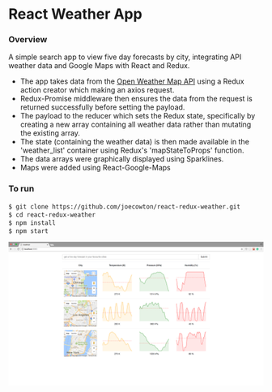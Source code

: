 # React Weather App

### Overview

A simple search app to view five day forecasts by city, integrating API weather data and Google Maps with React and Redux.

- The app takes data from the [Open Weather Map API](https://openweathermap.org/) using a Redux action creator which making an axios request.
- Redux-Promise middleware then ensures the data from the request is returned successfully before setting the payload.
- The payload to the reducer which sets the Redux state, specifically by creating a new array containing all weather data rather than mutating the existing array.
- The state (containing the weather data) is then made available in the 'weather_list' container using Redux's 'mapStateToProps' function.
- The data arrays were graphically displayed using Sparklines.
- Maps were added using React-Google-Maps

### To run
```
$ git clone https://github.com/joecowton/react-redux-weather.git
$ cd react-redux-weather
$ npm install
$ npm start

```


![App](/images/1.png)

